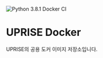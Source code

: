 ![Python 3.8.1 Docker CI](https://github.com/uprise-fin/uprise-docker/workflows/Python%203.8.1%20Docker%20CI/badge.svg)

# UPRISE Docker
UPRISE의 공용 도커 이미지 저장소입니다.
